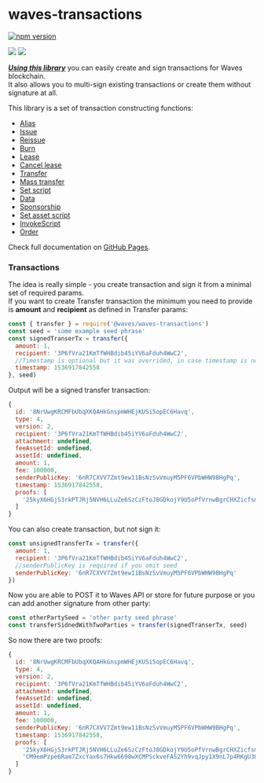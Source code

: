 # waves-transactions

[![npm version](https://badge.fury.io/js/%40waves%2Fwaves-transactions.svg)](https://badge.fury.io/js/%40waves%2Fwaves-transactions)

[![](https://img.shields.io/npm/l/make-coverage-badge.svg)](https://opensource.org/licenses/MIT) ![](https://img.shields.io/badge/Coverage-98.77%25-brightgreen.svg)

[_**Using this library**_](https://www.npmjs.com/package/@waves/waves-transactions) you can easily create and sign transactions for Waves blockchain.  
It also allows you to multi-sign existing transactions or create them without signature at all.

This library is a set of transaction constructing functions:

* [Alias](https://wavesplatform.github.io/waves-transactions/modules/index.html##alias)
* [Issue](https://wavesplatform.github.io/waves-transactions/modules/index.html##issue)
* [Reissue](https://wavesplatform.github.io/waves-transactions/modules/index.html##reissue)
* [Burn](https://wavesplatform.github.io/waves-transactions/modules/index.html##burn)
* [Lease](https://wavesplatform.github.io/waves-transactions/modules/index.html##lease)
* [Cancel lease](https://wavesplatform.github.io/waves-transactions/modules/index.html##cancellease)
* [Transfer](https://wavesplatform.github.io/waves-transactions/modules/index.html##transfer)
* [Mass transfer](https://wavesplatform.github.io/waves-transactions/modules/index.html##masstransfer)
* [Set script](https://wavesplatform.github.io/waves-transactions/modules/index.html##setscript)
* [Data](https://wavesplatform.github.io/waves-transactions/modules/index.html##data)
* [Sponsorship](https://wavesplatform.github.io/waves-transactions/modules/index.html##sponsorship)
* [Set asset script](https://wavesplatform.github.io/waves-transactions/modules/index.html##setassetscript)
* [InvokeScript](https://wavesplatform.github.io/waves-transactions/modules/index.html##invokescript)
* [Order](https://wavesplatform.github.io/waves-transactions/modules/index.html##order)

Check full documentation on [GitHub Pages](https://wavesplatform.github.io/waves-transactions/index.html).

### Transactions

The idea is really simple - you create transaction and sign it from a minimal set of required params.  
If you want to create Transfer transaction the minimum you need to provide is **amount** and **recipient** as defined in Transfer params:

```js
const { transfer } = require('@waves/waves-transactions')
const seed = 'some example seed phrase'
const signedTranserTx = transfer({ 
  amount: 1,
  recipient: '3P6fVra21KmTfWHBdib45iYV6aFduh4WwC2',
  //Timestamp is optional but it was overrided, in case timestamp is not provided it will fallback to Date.now(). You can set any oftional params yourself. go check full docs
  timestamp: 1536917842558 
}, seed)
```

Output will be a signed transfer transaction:

```js
{
  id: '8NrUwgKRCMFbUbqXKQAHkGnspmWHEjKUSi5opEC6Havq',
  type: 4,
  version: 2,
  recipient: '3P6fVra21KmTfWHBdib45iYV6aFduh4WwC2',
  attachment: undefined,
  feeAssetId: undefined,
  assetId: undefined,
  amount: 1,
  fee: 100000,
  senderPublicKey: '6nR7CXVV7Zmt9ew11BsNzSvVmuyM5PF6VPbWHW9BHgPq',
  timestamp: 1536917842558,
  proofs: [
    '25kyX6HGjS3rkPTJRj5NVH6LLuZe6SzCzFtoJ8GDkojY9U5oPfVrnwBgrCHXZicfsmLthPUjTrfT9TQL2ciYrPGE'
  ]
}
```

You can also create transaction, but not sign it:

```javascript
const unsignedTransferTx = transfer({ 
  amount: 1,
  recipient: '3P6fVra21KmTfWHBdib45iYV6aFduh4WwC2',
  //senderPublicKey is required if you omit seed
  senderPublicKey: '6nR7CXVV7Zmt9ew11BsNzSvVmuyM5PF6VPbWHW9BHgPq' 
})
```

Now you are able to POST it to Waves API or store for future purpose or you can add another signature from other party:

```js
const otherPartySeed = 'other party seed phrase'
const transferSidnedWithTwoParties = transfer(signedTranserTx, seed)
```

So now there are two proofs:

```js
{
  id: '8NrUwgKRCMFbUbqXKQAHkGnspmWHEjKUSi5opEC6Havq',
  type: 4,
  version: 2,
  recipient: '3P6fVra21KmTfWHBdib45iYV6aFduh4WwC2',
  attachment: undefined,
  feeAssetId: undefined,
  assetId: undefined,
  amount: 1,
  fee: 100000,
  senderPublicKey: '6nR7CXVV7Zmt9ew11BsNzSvVmuyM5PF6VPbWHW9BHgPq',
  timestamp: 1536917842558,
  proofs: [
    '25kyX6HGjS3rkPTJRj5NVH6LLuZe6SzCzFtoJ8GDkojY9U5oPfVrnwBgrCHXZicfsmLthPUjTrfT9TQL2ciYrPGE',
    'CM9emPzpe6Ram7ZxcYax6s7Hkw6698wXCMPSckveFAS2Yh9vqJpy1X9nL7p4RKgU3UEa8c9RGXfUK6mFFq4dL9z'
  ]
}
```




